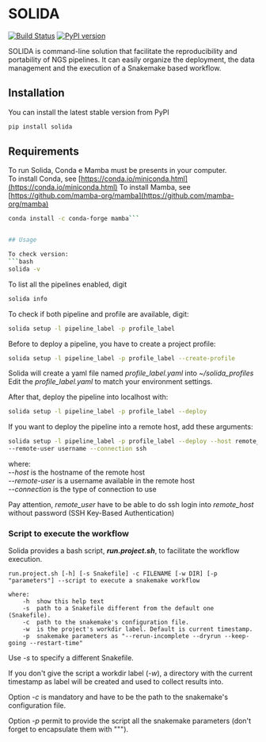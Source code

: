 # SOLIDA 
[![Build Status](https://travis-ci.org/solida-core/solida.svg?branch=master)](https://travis-ci.org/solida-core/solida) 
[![PyPI version](https://img.shields.io/pypi/v/solida.svg)](https://badge.fury.io/py/solida)

SOLIDA is command-line solution that facilitate the reproducibility and portability of NGS pipelines. It can easily organize the deployment, the data management and the execution of a Snakemake based workflow.

## Installation

You can install the latest stable version from PyPI
```bash
pip install solida
```

## Requirements

To run Solida, Conda e Mamba must be presents in your computer.    
To install Conda, see [https://conda.io/miniconda.html](https://conda.io/miniconda.html) 
To install Mamba, see [https://github.com/mamba-org/mamba](https://github.com/mamba-org/mamba)
```bash
conda install -c conda-forge mamba```


## Usage

To check version:
```bash
solida -v
```

To list all the pipelines enabled, digit
```bash
solida info
```

To check if both pipeline and profile are available, digit:
```bash
solida setup -l pipeline_label -p profile_label
```

Before to deploy a pipeline, you have to create a project profile:
```bash
solida setup -l pipeline_label -p profile_label --create-profile 
```
Solida will create a yaml file named _profile_label.yaml_ into _~/solida_profiles_  
Edit the _profile_label.yaml_ to match your environment settings.

After that, deploy the pipeline into localhost with:
```bash
solida setup -l pipeline_label -p profile_label --deploy 
```
If you want to deploy the pipeline into a remote host, add these 
arguments:
```bash
solida setup -l pipeline_label -p profile_label --deploy --host remote_host 
--remote-user username --connection ssh
```
where:  
_--host_ is the hostname of the remote host  
_--remote-user_ is a username available in the remote host  
_--connection_ is the type of connection to use  

Pay attention, _remote_user_ have to be able to do ssh login into _remote_host_ 
without password (SSH Key-Based Authentication)

### Script to execute the workflow
Solida provides a bash script, _**run.project.sh**_, to facilitate the 
workflow execution.  

```
run.project.sh [-h] [-s Snakefile] -c FILENAME [-w DIR] [-p "parameters"] --script to execute a snakemake workflow

where:
    -h  show this help text
    -s  path to a Snakefile different from the default one (Snakefile).
    -c  path to the snakemake's configuration file.
    -w  is the project's workdir label. Default is current timestamp.
    -p  snakemake parameters as "--rerun-incomplete --dryrun --keep-going --restart-time"
```
Use _-s_ to specify a different Snakefile.  

If you don't give the script a workdir label (_-w_), a directory with the current 
timestamp as label will be created and used to collect results into.

Option _-c_ is mandatory and have to be the path to the snakemake's configuration file.
 
Option _-p_ permit to provide the script all the snakemake parameters (don't 
forget to encapsulate them with """).
